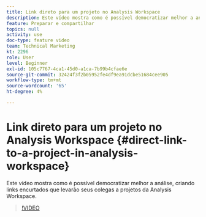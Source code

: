 ```yaml
---
title: Link direto para um projeto no Analysis Workspace
description: Este vídeo mostra como é possível democratizar melhor a análise, criando links encurtados que levarão seus colegas a projetos da Analysis Workspace.
feature: Preparar e compartilhar
topics: null
activity: use
doc-type: feature video
team: Technical Marketing
kt: 2296
role: User
level: Beginner
exl-id: 105c7767-4ca1-45d0-a1ca-7b99b4cfae6e
source-git-commit: 32424f3f2b05952fe4df9ea91dcbe51684cee905
workflow-type: tm+mt
source-wordcount: '65'
ht-degree: 4%

---
```


# Link direto para um projeto no Analysis Workspace {#direct-link-to-a-project-in-analysis-workspace}

Este vídeo mostra como é possível democratizar melhor a análise, criando links encurtados que levarão seus colegas a projetos da Analysis Workspace.

>[!VIDEO](https://video.tv.adobe.com/v/24710/?quality=12)
